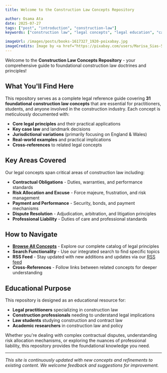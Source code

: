 ```yaml
---
title: Welcome to the Construction Law Concepts Repository

author: Osama Ata
date: 2025-07-27
tags: ["post", "introduction", "construction-law"]
keywords: ["construction law", "legal concepts", "legal education", "case law", "legal principles"]

imageUrl: /images/posts/books-1617327_1920-poixabay.jpg
imageCredits: Image by <a href="https://pixabay.com/users/Marisa_Sias-526173/?utm_source=link-attribution&amp;utm_medium=referral&amp;utm_campaign=image&amp;utm_content=1617327">Marisa Sias</a> from <a href="https://pixabay.com/?utm_source=link-attribution&amp;utm_medium=referral&amp;utm_campaign=image&amp;utm_content=1617327">Pixabay</a>
---
```


Welcome to the **Construction Law Concepts Repository** - your comprehensive guide to foundational construction law doctrines and principles!

## What You'll Find Here

This repository serves as a complete legal reference guide covering **31 foundational construction law concepts** that are essential for practitioners, students, and anyone involved in the construction industry. Each concept is meticulously documented with:

- **Core legal principles** and their practical applications
- **Key case law** and landmark decisions
- **Jurisdictional variations** (primarily focusing on England & Wales)
- **Real-world examples** and practical implications
- **Cross-references** to related legal concepts

## Key Areas Covered

Our legal concepts span critical areas of construction law including:

- **Contractual Obligations** - Duties, warranties, and performance standards
- **Risk Allocation and Excuse** - Force majeure, frustration, and risk management
- **Payment and Performance** - Security, bonds, and payment mechanisms
- **Dispute Resolution** - Adjudication, arbitration, and litigation principles
- **Professional Liability** - Duties of care and professional standards

## How to Navigate

- **[Browse All Concepts](/en/concepts/)** - Explore our complete catalog of legal principles
- **Search Functionality** - Use our integrated search to find specific topics
- **RSS Feed** - Stay updated with new additions and updates via our [RSS feed](/rss.xml)
- **Cross-References** - Follow links between related concepts for deeper understanding

## Educational Purpose

This repository is designed as an educational resource for:

- **Legal practitioners** specializing in construction law
- **Construction professionals** needing to understand legal implications
- **Law students** studying construction and contract law
- **Academic researchers** in construction law and policy

Whether you're dealing with complex contractual disputes, understanding risk allocation mechanisms, or exploring the nuances of professional liability, this repository provides the foundational knowledge you need.

---

*This site is continuously updated with new concepts and refinements to existing content. We welcome feedback and suggestions for improvement.*
